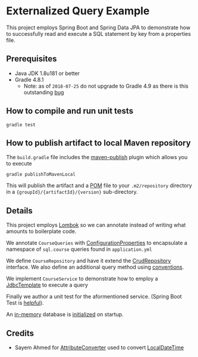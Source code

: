 # Externalized Query Example

This project employs Spring Boot and Spring Data JPA to demonstrate how to successfully read and execute a SQL statement by key from a properties file.


## Prerequisites

* Java JDK 1.8u181 or better
* Gradle 4.8.1
	* Note: as of `2018-07-25` do not upgrade to Gradle 4.9 as there is this outstanding [bug](https://github.com/rzwitserloot/lombok/issues/1716)


## How to compile and run unit tests

```
gradle test
```

## How to publish artifact to local Maven repository

The `build.gradle` file includes the [maven-publish](https://docs.gradle.org/current/userguide/publishing_maven.html#publishing_maven:install) plugin which allows you to execute

```
gradle publishToMavenLocal
```

This will publish the artifact and a [POM](https://maven.apache.org/pom.html#What_is_the_POM) file to your `.m2/repository` directory in a `{groupId}/{artifactId}/{version}` sub-directory.

## Details

This project employs [Lombok](https://projectlombok.org/features/all) so we can annotate instead of writing what amounts to boilerplate code.

We annotate `CourseQueries` with [ConfigurationProperties](https://docs.spring.io/spring-boot/docs/current/reference/html/boot-features-external-config.html#boot-features-external-config-loading-yaml) to encapsulate a namespace of `sql.course` queries found in `application.yml`

We define `CourseRepository` and have it extend the [CrudRepository](https://docs.spring.io/spring-data/data-commons/docs/1.6.1.RELEASE/reference/html/repositories.html#repositories.core-concepts) interface. We also define an additional query method using [conventions](https://docs.spring.io/spring-data/jpa/docs/current/reference/html/#repositories.query-methods.query-creation).

We implement `CourseService` to demonstrate how to employ a [JdbcTemplate](https://docs.spring.io/spring/docs/current/javadoc-api/org/springframework/jdbc/core/JdbcTemplate.html#query-java.lang.String-java.lang.Object:A-org.springframework.jdbc.core.ResultSetExtractor-) to execute a query 

Finally we author a unit test for the aformentioned service. (Spring Boot Test is [helpful](https://docs.spring.io/spring-boot/docs/current/reference/html/boot-features-testing.html)).

An [in-memory](http://www.h2database.com/html/main.html) database is [initialized](https://docs.spring.io/spring-boot/docs/current/reference/html/howto-database-initialization.html#howto-initialize-a-database-using-hibernate) on startup.


## Credits

* Sayem Ahmed for [AttributeConverter](https://www.javacodegeeks.com/2017/03/dealing-javas-localdatetime-jpa.html) used to convert [LocalDateTime](https://docs.oracle.com/javase/8/docs/api/java/time/LocalDateTime.html)
